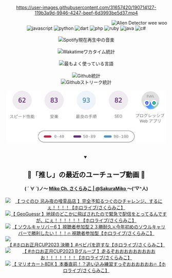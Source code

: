 <!-- START: HERO IMAGE GIF ////////// ////////// ////////// -->
<!-- <img src="@/../assets/img/gaming/ghost-of-tsushima.gif" width="100%"  alt="nellyXinwei's Hero Gif Image"/> -->
<!-- END: HERO IMAGE GIF ////////// ////////// ////////// -->

<div align="center" >  
  
<!-- START:ワンピース 第1015話「ルフィはRED ROCを使う」 -->
<https://user-images.githubusercontent.com/31657420/190714127-119b3a9d-9946-4247-beef-6d3993be5d37.mp4>
<!-- END:ワンピース 第1015話「ルフィはRED ROCを使う」 -->

<!-- START:VISITOR COUNTER -->
<div width="100%" align="right">

<img src="https://komarev.com/ghpvc/?username=nellyXinwei&label=🛸&color=grey&style=for-the-badge&labelcolor=ffffff" alt="Alien Detector wee woo"/>

</div>
<!-- END:VISITOR COUNTER -->

<!-- START: PROGRAMMING LANGUAGES -->
<!-- 色彩 Color Scheme:
#961E3A, #8A0D42, #5A0640, #4F265E, #2B355A, #3E759B, #CC4246,
#BB2649, #AD1052, #700750, #633075, #364270, #4E92C2, #FF5357
Sauce: https://www.webcreatorbox.com/inspiration/pantone-2023
-->

<img src="https://img.shields.io/badge/javascript%20-%23BB2649.svg?&style=for-the-badge&logo=javascript&logoColor=white&labelColor=961E3A" alt="javascript"/>
<img src="https://img.shields.io/badge/python%20-%23AD1052.svg?&style=for-the-badge&logo=python&logoColor=white&labelColor=8A0D42" alt="python" />
<img src="https://img.shields.io/badge/dart%20-%23700750.svg?&style=for-the-badge&logo=dart&logoColor=white&labelColor=5A0640" alt="dart"/>
<img src="https://img.shields.io/badge/php%20-%23633075.svg?&style=for-the-badge&logo=php&logoColor=white&labelColor=4F265E" alt="php"/>
<img src="https://img.shields.io/badge/ruby%20-%23364270.svg?&style=for-the-badge&logo=ruby&logoColor=white&labelColor=2B355A" alt="ruby"/>
<img src="https://img.shields.io/badge/java%20-%234E92C2.svg?&style=for-the-badge&logo=openjdk&logoColor=white&labelColor=3E759B" alt="java"/>
<img src="https://img.shields.io/badge/c%23-%23FF5357.svg?style=for-the-badge&logo=c-sharp&logoColor=white&labelColor=CC4246" alt="c#"/>  
<!-- END: PROGRAMMING LANGUAGES -->

<br>
<br>

<!-- START: MUSIC STATUS -->
  <!-- <a href="https://newojima-gsrs-20220114.vercel.app/api/now-playing?open">
    <img src="https://newojima-gsrs-20220114.vercel.app/api/now-playing" alt="Spotify現在再生中の音楽">
  </a> -->
  <img src="https://newojima-grss-20220114.vercel.app/api/spotify?border_color=transparent" alt="Spotify現在再生中の音楽" width="280px">
<!-- END: MUSIC STATUS -->

<br>
<br>

<!-- START: GITHUB STATUS -->
<!-- 色彩 Color Scheme:  #BB2649, #AD1052, #700750, #633075 -->
<img align="center" src="https://newojima-grs-20220109.vercel.app/api/wakatime?username=newojima&layout=compact&langs_count=10&locale=ja&hide_title=false&title_color=fff&hide_border=true&text_color=fff&bg_color=BB2649,BB2649,633075,633075&hide=other,css,html,bash,xml,git%20config,makefile,properties,yaml,markdown,text,json,jsx" alt="Wakatimeワカタイム統計"/>

<br>
<br>

<!-- 色彩 Color Scheme:  #633075, #364270, #4E92C2 -->
  <img align="center" src="https://newojima-grs-20220109.vercel.app/api/top-langs?username=newojima&layout=compact&text_color=fff&icon_color=fff&hide_border=true&&locale=ja&hide_title=false&title_color=fff&include_all_commits=true&card_width=445&langs_count=11&hide=c%23,powershell,shaderlab,hlsl,makefile,jupyter%20notebook,python,html,css,shell,batchfile,less,liquid,hack,scss&bg_color=4F265E,633075,4E92C2" alt="最もよく使っている言語"/>

<br>
<br>

<!-- 色彩 Color Scheme:  #4E92C2, #FF5357 -->
  <img align="center" src="https://newojima-grs-20220109.vercel.app/api?username=newojima&show_icons=true&&locale=ja&title_color=fff&text_color=fff&icon_color=fff&hide_border=true&hide_title=false&count_private=true&include_all_commits=true&card_width=495&disable_animations=true&bg_color=4E92C2,4E92C2,FF5357" alt="Github統計"/>

<br>

<img align="center" src="https://streak-stats.demolab.com?user=newojima&theme=dark&hide_border=true&locale=ja&ring=BB2649&stroke=222222&background=151515&sideLabels=BB2649&currStreakLabel=ffffff&border=BB2649&fire=FF5357&currStreakNum=ffffff&sideNums=FF5357&dates=ffffff" alt="Githubストリーク統計"/>

<br>
<br>

  <img align="center" width="500px" src="@/../assets/img/page-insights.svg" alt="Githubページの洞察"/>
  
</div>
<!-- END: GITHUB STATUS -->

<br>
<br>

<div align="center">
<details open>
  <summary>

  </summary>

  <h2 align="center">🌸「推し」の最近のユーチューブ動画 🌸</h2>
  <h4>
  ( ´ ∀ `)ノ～ 
  <a href="https://www.youtube.com/@SakuraMiko">Miko Ch. さくらみこ | @SakuraMiko
  </a>
   ～('▽^人)
  </h4>

  <!-- BEGIN YOUTUBE-CARDS -->
<a href="https://www.youtube.com/watch?v=7wt8_Cusk9E"><img src="https://ytcards.demolab.com/?id=7wt8_Cusk9E&title=%E3%80%90+%E3%81%A4%E3%81%90%E3%81%AE%E3%81%B2+%E5%BF%8C%E3%81%BF%E5%A4%9C%E3%81%AE%E5%96%B0%E9%9C%8A%E5%93%81%E5%BA%97+%E3%80%91%E5%AE%8C%E5%85%A8%E4%BA%88%E7%9F%A5%E3%82%8B%E3%81%A4%E3%81%90%E3%81%AE%E3%81%B2%E3%83%81%E3%83%A3%E3%83%AC%E3%83%B3%E3%82%B8%E3%80%81%E3%81%99%E3%82%8B%E3%81%AB%E3%81%87%EF%BC%81%EF%BC%81%EF%BC%81%EF%BC%81%E3%80%90%E3%83%9B%E3%83%AD%E3%83%A9%E3%82%A4%E3%83%96%2F%E3%81%95%E3%81%8F%E3%82%89%E3%81%BF%E3%81%93%E3%80%91&lang=ja&timestamp=1673704772&background_color=%230d1117&title_color=%23ffffff&stats_color=%23dedede&width=278&duration=8601" alt="【 つぐのひ 忌み夜の喰霊品店 】完全予知るつぐのひチャレンジ、するにぇ！！！！【ホロライブ/さくらみこ】" title="【 つぐのひ 忌み夜の喰霊品店 】完全予知るつぐのひチャレンジ、するにぇ！！！！【ホロライブ/さくらみこ】"></a>
<a href="https://www.youtube.com/watch?v=2EQHHbLmu4M"><img src="https://ytcards.demolab.com/?id=2EQHHbLmu4M&title=%E3%80%90+GeoGuessr+%E3%80%91%E5%9C%B0%E7%90%83%E3%81%AE%E3%81%A9%E3%81%93%E3%81%8B%E3%81%AB%E9%A3%9B%E3%81%B0%E3%81%95%E3%82%8C%E3%81%9F%E3%81%AE%E3%81%A7%E7%B7%8A%E6%80%A5%E3%81%A7%E9%85%8D%E4%BF%A1%E3%82%92%E3%81%A8%E3%81%A3%E3%81%A6%E3%82%8B%E3%82%93%E3%81%A7%E3%81%99%E3%81%8C%E3%80%81%E3%81%AB%E3%81%87%EF%BC%81%EF%BC%81%EF%BC%81%EF%BC%81%EF%BC%81%EF%BC%81%E3%80%90%E3%83%9B%E3%83%AD%E3%83%A9%E3%82%A4%E3%83%96%2F%E3%81%95%E3%81%8F%E3%82%89%E3%81%BF%E3%81%93%E3%80%91&lang=ja&timestamp=1673623363&background_color=%230d1117&title_color=%23ffffff&stats_color=%23dedede&width=278&duration=10510" alt="【 GeoGuessr 】地球のどこかに飛ばされたので緊急で配信をとってるんですが、にぇ！！！！！！【ホロライブ/さくらみこ】" title="【 GeoGuessr 】地球のどこかに飛ばされたので緊急で配信をとってるんですが、にぇ！！！！！！【ホロライブ/さくらみこ】"></a>
<a href="https://www.youtube.com/watch?v=P1tvwV6G7JM"><img src="https://ytcards.demolab.com/?id=P1tvwV6G7JM&title=%E3%80%90+%E3%82%BD%E3%82%A6%E3%83%AB%E3%82%AD%E3%83%A3%E3%83%AA%E3%83%90%E3%83%BC6+%E3%80%91%E8%A6%96%E8%81%B4%E8%80%85%E5%8F%82%E5%8A%A0%E5%9E%8B%EF%BC%92%EF%BC%93%E5%8B%9D%E8%80%90%E4%B9%85%E2%9A%94%E4%BB%8A%E5%B9%B4%E5%88%9D%E3%82%81%E3%81%AE%E3%82%BD%E3%82%A6%E3%83%AB%E3%82%AD%E3%83%A3%E3%83%AA%E3%83%90%E3%83%BC%E3%81%A7%E5%8B%9D%E5%88%A9%E3%81%97%E3%81%9F%E3%81%84%EF%BC%81%EF%BC%81%EF%BC%81%F0%9F%94%A5+%E8%A6%96%E8%81%B4%E8%80%85%E5%8F%82%E5%8A%A0%E5%9E%8B%E3%80%90%E3%83%9B%E3%83%AD%E3%83%A9%E3%82%A4%E3%83%96%2F%E3%81%95%E3%81%8F%E3%82%89%E3%81%BF%E3%81%93%E3%80%91&lang=ja&timestamp=1673544639&background_color=%230d1117&title_color=%23ffffff&stats_color=%23dedede&width=278&duration=13891" alt="【 ソウルキャリバー6 】視聴者参加型２３勝耐久⚔今年初めのソウルキャリバーで勝利したい！！！🔥 視聴者参加型【ホロライブ/さくらみこ】" title="【 ソウルキャリバー6 】視聴者参加型２３勝耐久⚔今年初めのソウルキャリバーで勝利したい！！！🔥 視聴者参加型【ホロライブ/さくらみこ】"></a>
<a href="https://www.youtube.com/watch?v=8BSR-UA-ZzQ"><img src="https://ytcards.demolab.com/?id=8BSR-UA-ZzQ&title=%E3%80%90+%23%E3%83%9B%E3%83%AD%E3%81%8A%E6%AD%A3%E6%9C%88CUP2023+%E6%B1%BA%E5%8B%9D+%E3%80%91%23%E3%83%99%E3%83%93%E3%83%91%E3%82%92%E8%A8%B1%E3%81%99%E3%81%AA%E3%80%90%E3%83%9B%E3%83%AD%E3%83%A9%E3%82%A4%E3%83%96%2F%E3%81%95%E3%81%8F%E3%82%89%E3%81%BF%E3%81%93%E3%80%91&lang=ja&timestamp=1673081825&background_color=%230d1117&title_color=%23ffffff&stats_color=%23dedede&width=278&duration=2851" alt="【 #ホロお正月CUP2023 決勝 】#ベビパを許すな【ホロライブ/さくらみこ】" title="【 #ホロお正月CUP2023 決勝 】#ベビパを許すな【ホロライブ/さくらみこ】"></a>
<a href="https://www.youtube.com/watch?v=uk6g-F43Z7A"><img src="https://ytcards.demolab.com/?id=uk6g-F43Z7A&title=%E3%80%90+%23%E3%83%9B%E3%83%AD%E3%81%8A%E6%AD%A3%E6%9C%88CUP2023+B%E3%82%B0%E3%83%AB%E3%83%BC%E3%83%97+%E3%80%91%E8%B5%B0%E3%82%8B%E3%81%9E%E3%81%8A%E3%81%8A%E3%81%8A%E3%81%8A%E3%81%8A%E3%81%8A%E3%81%8A%E3%81%8A%E3%81%8A%E3%81%8A%EF%BC%81%EF%BC%81%EF%BC%81%EF%BC%81%EF%BC%81%EF%BC%81%EF%BC%81%E3%80%90%E3%83%9B%E3%83%AD%E3%83%A9%E3%82%A4%E3%83%96%2F%E3%81%95%E3%81%8F%E3%82%89%E3%81%BF%E3%81%93%E3%80%91&lang=ja&timestamp=1673074075&background_color=%230d1117&title_color=%23ffffff&stats_color=%23dedede&width=278&duration=3139" alt="【 #ホロお正月CUP2023 Bグループ 】走るぞおおおおおおおおおお！！！！！！！【ホロライブ/さくらみこ】" title="【 #ホロお正月CUP2023 Bグループ 】走るぞおおおおおおおおおお！！！！！！！【ホロライブ/さくらみこ】"></a>
<a href="https://www.youtube.com/watch?v=bzLfwqdjTkw"><img src="https://ytcards.demolab.com/?id=bzLfwqdjTkw&title=%E3%80%90+%E3%83%9E%E3%83%AA%E3%82%AA%E3%82%AB%E3%83%BC%E3%83%888DX+%E3%80%91%E6%9C%AC%E7%95%AA%E7%9B%B4%E5%89%8D%EF%BC%81%EF%BC%9F%E8%BF%BD%E3%81%84%E8%BE%BC%E3%81%BF%E7%B7%B4%E7%BF%92%E3%81%99%E3%81%A3%E3%81%9E%E3%81%8A%E3%81%8A%E3%81%8A%E3%81%8A%E3%81%8A%E3%81%8A%F0%9F%94%A5%E3%80%90%E3%83%9B%E3%83%AD%E3%83%A9%E3%82%A4%E3%83%96%2F%E3%81%95%E3%81%8F%E3%82%89%E3%81%BF%E3%81%93%E3%80%91&lang=ja&timestamp=1673065745&background_color=%230d1117&title_color=%23ffffff&stats_color=%23dedede&width=278&duration=4401" alt="【 マリオカート8DX 】本番直前！？追い込み練習すっぞおおおおおお🔥【ホロライブ/さくらみこ】" title="【 マリオカート8DX 】本番直前！？追い込み練習すっぞおおおおおお🔥【ホロライブ/さくらみこ】"></a>
<!-- END YOUTUBE-CARDS -->

</div>
  
</details>
